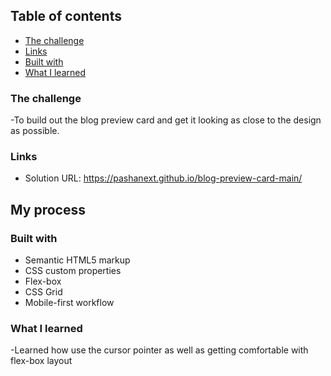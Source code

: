 ## Table of contents

- [The challenge](#the-challenge)
- [Links](#links)
- [Built with](#built-with)
- [What I learned](#what-i-learned)

### The challenge

-To build out the blog preview card and get it looking as close to the design as possible.

### Links

- Solution URL: https://pashanext.github.io/blog-preview-card-main/

## My process

### Built with

- Semantic HTML5 markup
- CSS custom properties
- Flex-box
- CSS Grid
- Mobile-first workflow

### What I learned

-Learned how use the cursor pointer as well as getting comfortable with flex-box layout

